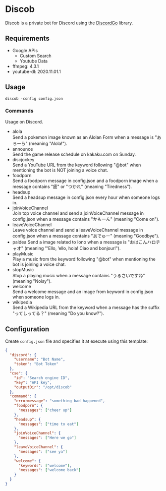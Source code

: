 # Discob

Discob is a private bot for Discord using the [DiscordGo](https://github.com/bwmarrin/discordgo) library.

## Requirements

- Google APIs
  - Custom Search
  - Youtube Data
- ffmpeg: 4.3.1
- youtube-dl: 2020.11.01.1

## Usage

```console
discob -config config.json
```

### Commands

Usage on Discord.

- alola  
  Send a pokemon image known as an Alolan Form when a message is "あろーら" (meaning "Alola!").
- announce  
  Send the game release schedule on kakaku.com on Sunday.
- discjockey  
  Send a YouTube URL from the keyword following "@bot" when mentioning the bot is NOT joining a voice chat.
- foodporn  
  Send a foodporn message in config.json and a foodporn image when a message contains "疲" or "つかれ" (meaning "Tiredness").
- headsup  
  Send a headsup message in config.json every hour when someone logs in.
- joinVoiceChannel  
  Join top voice channel and send a joinVoiceChannel message in config.json when a message contains "かもーん" (meaning "Come on").
- leaveVoiceChannel  
  Leave voice channel and send a leaveVoiceChannel message in config.json when a message contains "あでゅー" (meaning "Goodbye").
- paldea
  Send a image related to Iono when a message is "おはこんハロチャオ" (meaning "’Ello, ’ello, hola! Ciao and bonjour!").
- playMusic  
  Play a music from the keyword following "@bot" when mentioning the bot is joining a voice chat.
- stopMusic  
  Stop a playing music when a message contains "うるさいですね" (meaning "Noisy").
- welcome  
  Send a welcome message and an image from keyword in config.json when someone logs in.
- wikipedia  
  Send a Wikipedia URL from the keyword when a message has the suffix "ってしってる？" (meaning "Do you know?").

## Configuration

Create `config.json` file and specifies it at execute using this template:

```json
{
  "discord": {
    "username": "Bot Name",
    "token": "Bot Token"
  },
  "cse": {
    "id": "Search engine ID",
    "key": "API key",
    "outputDir": "/opt/discob"
  },
  "command": {
    "errormessage": "something bad happened",
    "foodporn": {
      "messages": ["cheer up"]
    },
    "headsup": {
      "messages": ["time to eat"]
    },
    "joinVoiceChannel": {
      "messages": ["Here we go"]
    },
    "leaveVoiceChannel": {
      "messages": ["see ya"]
    },
    "welcome": {
      "keywords": ["welcome"],
      "messages": ["welcome back"]
    }
  }
}
```
